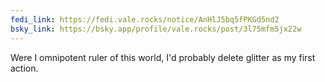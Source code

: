 ```yaml
---
fedi_link: https://fedi.vale.rocks/notice/AnHlJ5bq5fPKGd5nd2 
bsky_link: https://bsky.app/profile/vale.rocks/post/3l75mfm5jx22w
---
```


Were I omnipotent ruler of this world, I'd probably delete glitter as my first action.
